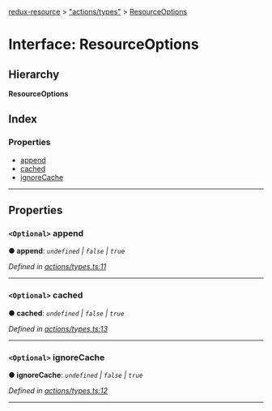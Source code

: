 [redux-resource](../README.md) > ["actions/types"](../modules/_actions_types_.md) > [ResourceOptions](../interfaces/_actions_types_.resourceoptions.md)

# Interface: ResourceOptions

## Hierarchy

**ResourceOptions**

## Index

### Properties

* [append](_actions_types_.resourceoptions.md#append)
* [cached](_actions_types_.resourceoptions.md#cached)
* [ignoreCache](_actions_types_.resourceoptions.md#ignorecache)

---

## Properties

<a id="append"></a>

### `<Optional>` append

**● append**: *`undefined` \| `false` \| `true`*

*Defined in [actions/types.ts:11](https://github.com/rcelha/redux-resource/blob/2e19365/src/actions/types.ts#L11)*

___
<a id="cached"></a>

### `<Optional>` cached

**● cached**: *`undefined` \| `false` \| `true`*

*Defined in [actions/types.ts:13](https://github.com/rcelha/redux-resource/blob/2e19365/src/actions/types.ts#L13)*

___
<a id="ignorecache"></a>

### `<Optional>` ignoreCache

**● ignoreCache**: *`undefined` \| `false` \| `true`*

*Defined in [actions/types.ts:12](https://github.com/rcelha/redux-resource/blob/2e19365/src/actions/types.ts#L12)*

___


